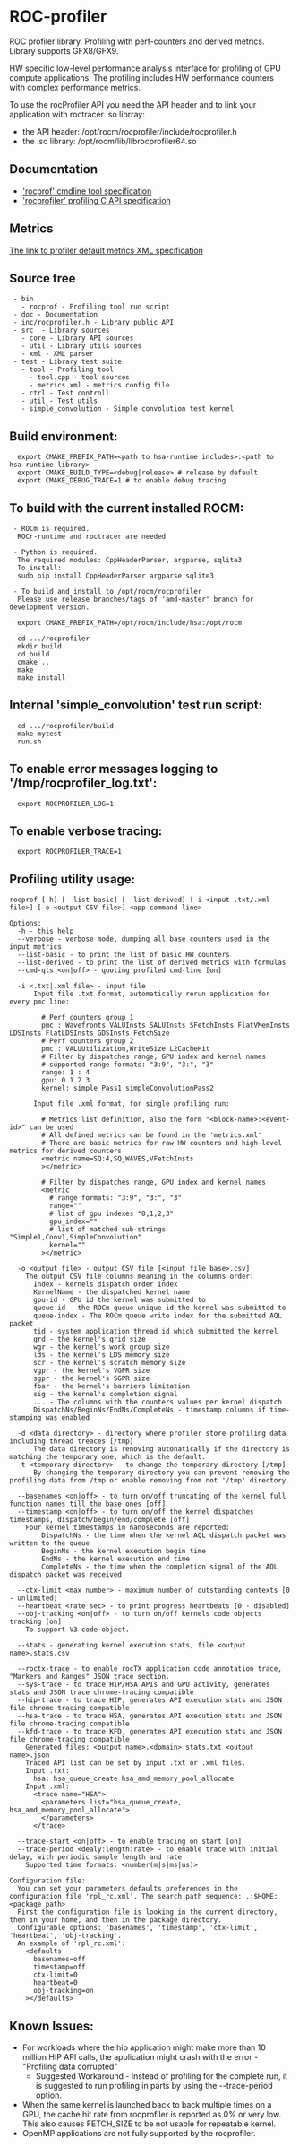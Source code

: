 # ROC-profiler
ROC profiler library. Profiling with perf-counters and derived metrics. Library supports GFX8/GFX9.

HW specific low-level performance analysis interface for profiling of GPU compute applications. The
profiling includes HW performance counters with complex performance metrics.

To use the rocProfiler API you need the API header and to link your application with roctracer .so librray:
 - the API header: /opt/rocm/rocprofiler/include/rocprofiler.h
 - the .so library: /opt/rocm/lib/librocprofiler64.so

## Documentation
- ['rocprof' cmdline tool specification](doc/rocprof.md)
- ['rocprofiler' profiling C API specification](doc/rocprofiler_spec.md)

## Metrics
[The link to profiler default metrics XML specification](test/tool/metrics.xml)


## Source tree
```
 - bin
   - rocprof - Profiling tool run script
 - doc - Documentation
 - inc/rocprofiler.h - Library public API
 - src  - Library sources
   - core - Library API sources
   - util - Library utils sources
   - xml - XML parser
 - test - Library test suite
   - tool - Profiling tool
     - tool.cpp - tool sources
     - metrics.xml - metrics config file
   - ctrl - Test controll
   - util - Test utils
   - simple_convolution - Simple convolution test kernel
```

## Build environment:
```
  export CMAKE_PREFIX_PATH=<path to hsa-runtime includes>:<path to hsa-runtime library>
  export CMAKE_BUILD_TYPE=<debug|release> # release by default
  export CMAKE_DEBUG_TRACE=1 # to enable debug tracing
```

## To build with the current installed ROCM:
```
 - ROCm is required.
  ROCr-runtime and roctracer are needed
  
 - Python is required.
  The required modules: CppHeaderParser, argparse, sqlite3
  To install:
  sudo pip install CppHeaderParser argparse sqlite3
 
 - To build and install to /opt/rocm/rocprofiler
  Please use release branches/tags of 'amd-master' branch for development version.
 
  export CMAKE_PREFIX_PATH=/opt/rocm/include/hsa:/opt/rocm

  cd .../rocprofiler
  mkdir build
  cd build
  cmake ..
  make
  make install
```

## Internal 'simple_convolution' test run script:
```
  cd .../rocprofiler/build
  make mytest
  run.sh
```

## To enable error messages logging to '/tmp/rocprofiler_log.txt':
```
  export ROCPROFILER_LOG=1
```

## To enable verbose tracing:
```
  export ROCPROFILER_TRACE=1
```

## Profiling utility usage:
```
rocprof [-h] [--list-basic] [--list-derived] [-i <input .txt/.xml file>] [-o <output CSV file>] <app command line>

Options:
  -h - this help
  --verbose - verbose mode, dumping all base counters used in the input metrics
  --list-basic - to print the list of basic HW counters
  --list-derived - to print the list of derived metrics with formulas
  --cmd-qts <on|off> - quoting profiled cmd-line [on]

  -i <.txt|.xml file> - input file
      Input file .txt format, automatically rerun application for every pmc line:

        # Perf counters group 1
        pmc : Wavefronts VALUInsts SALUInsts SFetchInsts FlatVMemInsts LDSInsts FlatLDSInsts GDSInsts FetchSize
        # Perf counters group 2
        pmc : VALUUtilization,WriteSize L2CacheHit
        # Filter by dispatches range, GPU index and kernel names
        # supported range formats: "3:9", "3:", "3"
        range: 1 : 4
        gpu: 0 1 2 3
        kernel: simple Pass1 simpleConvolutionPass2

      Input file .xml format, for single profiling run:

        # Metrics list definition, also the form "<block-name>:<event-id>" can be used
        # All defined metrics can be found in the 'metrics.xml'
        # There are basic metrics for raw HW counters and high-level metrics for derived counters
        <metric name=SQ:4,SQ_WAVES,VFetchInsts
        ></metric>

        # Filter by dispatches range, GPU index and kernel names
        <metric
          # range formats: "3:9", "3:", "3"
          range=""
          # list of gpu indexes "0,1,2,3"
          gpu_index=""
          # list of matched sub-strings "Simple1,Conv1,SimpleConvolution"
          kernel=""
        ></metric>

  -o <output file> - output CSV file [<input file base>.csv]
    The output CSV file columns meaning in the columns order:
      Index - kernels dispatch order index
      KernelName - the dispatched kernel name
      gpu-id - GPU id the kernel was submitted to
      queue-id - the ROCm queue unique id the kernel was submitted to
      queue-index - The ROCm queue write index for the submitted AQL packet
      tid - system application thread id which submitted the kernel
      grd - the kernel's grid size
      wgr - the kernel's work group size
      lds - the kernel's LDS memory size
      scr - the kernel's scratch memory size
      vgpr - the kernel's VGPR size
      sgpr - the kernel's SGPR size
      fbar - the kernel's barriers limitation
      sig - the kernel's completion signal
      ... - The columns with the counters values per kernel dispatch
      DispatchNs/BeginNs/EndNs/CompleteNs - timestamp columns if time-stamping was enabled
      
  -d <data directory> - directory where profiler store profiling data including thread treaces [/tmp]
      The data directory is renoving autonatically if the directory is matching the temporary one, which is the default.
  -t <temporary directory> - to change the temporary directory [/tmp]
      By changing the temporary directory you can prevent removing the profiling data from /tmp or enable removing from not '/tmp' directory.

  --basenames <on|off> - to turn on/off truncating of the kernel full function names till the base ones [off]
  --timestamp <on|off> - to turn on/off the kernel dispatches timestamps, dispatch/begin/end/complete [off]
    Four kernel timestamps in nanoseconds are reported:
        DispatchNs - the time when the kernel AQL dispatch packet was written to the queue
        BeginNs - the kernel execution begin time
        EndNs - the kernel execution end time
        CompleteNs - the time when the completion signal of the AQL dispatch packet was received

  --ctx-limit <max number> - maximum number of outstanding contexts [0 - unlimited]
  --heartbeat <rate sec> - to print progress heartbeats [0 - disabled]
  --obj-tracking <on|off> - to turn on/off kernels code objects tracking [on]
    To support V3 code-object.

  --stats - generating kernel execution stats, file <output name>.stats.csv
  
  --roctx-trace - to enable rocTX application code annotation trace, "Markers and Ranges" JSON trace section.
  --sys-trace - to trace HIP/HSA APIs and GPU activity, generates stats and JSON trace chrome-tracing compatible
  --hip-trace - to trace HIP, generates API execution stats and JSON file chrome-tracing compatible
  --hsa-trace - to trace HSA, generates API execution stats and JSON file chrome-tracing compatible
  --kfd-trace - to trace KFD, generates API execution stats and JSON file chrome-tracing compatible
    Generated files: <output name>.<domain>_stats.txt <output name>.json
    Traced API list can be set by input .txt or .xml files.
    Input .txt:
      hsa: hsa_queue_create hsa_amd_memory_pool_allocate
    Input .xml:
      <trace name="HSA">
        <parameters list="hsa_queue_create, hsa_amd_memory_pool_allocate">
        </parameters>
      </trace>

  --trace-start <on|off> - to enable tracing on start [on]
  --trace-period <dealy:length:rate> - to enable trace with initial delay, with periodic sample length and rate
    Supported time formats: <number(m|s|ms|us)>

Configuration file:
  You can set your parameters defaults preferences in the configuration file 'rpl_rc.xml'. The search path sequence: .:$HOME:<package path>
  First the configuration file is looking in the current directory, then in your home, and then in the package directory.
  Configurable options: 'basenames', 'timestamp', 'ctx-limit', 'heartbeat', 'obj-tracking'.
  An example of 'rpl_rc.xml':
    <defaults
      basenames=off
      timestamp=off
      ctx-limit=0
      heartbeat=0
      obj-tracking=on
    ></defaults>
```


## Known Issues:
- For workloads where the hip application might make more than 10 million HIP API calls, the application might crash with the error - "Profiling data corrupted"
  - Suggested Workaround - Instead of profiling for the complete run, it is suggested to run profiling in parts by using the --trace-period option.
- When the same kernel is launched back to back multiple times on a GPU, the cache hit rate from rocprofiler is reported as 0% or very low. This also causes FETCH_SIZE to be not usable for repeatable kernel.
- OpenMP applications are not fully supported by the rocprofiler.
